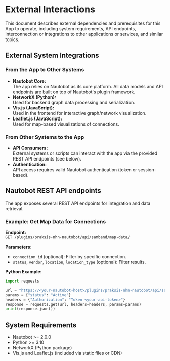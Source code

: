 # External Interactions

This document describes external dependencies and prerequisites for this App to operate, including system requirements, API endpoints, interconnection or integrations to other applications or services, and similar topics.

## External System Integrations

### From the App to Other Systems

- **Nautobot Core:**  
  The app relies on Nautobot as its core platform. All data models and API endpoints are built on top of Nautobot's plugin framework.
- **NetworkX (Python):**  
  Used for backend graph data processing and serialization.
- **Vis.js (JavaScript):**  
  Used in the frontend for interactive graph/network visualization.
- **Leaflet.js (JavaScript):**  
  Used for map-based visualizations of connections.

### From Other Systems to the App

- **API Consumers:**  
  External systems or scripts can interact with the app via the provided REST API endpoints (see below).
- **Authentication:**  
  API access requires valid Nautobot authentication (token or session-based).

## Nautobot REST API endpoints

The app exposes several REST API endpoints for integration and data retrieval.

### Example: Get Map Data for Connections

**Endpoint:**  
`GET /plugins/praksis-nhn-nautobot/api/samband/map-data/`

**Parameters:**

- `connection_id` (optional): Filter by specific connection.
- `status`, `vendor`, `location`, `location_type` (optional): Filter results.

**Python Example:**

```python
import requests

url = "https://<your-nautobot-host>/plugins/praksis-nhn-nautobot/api/samband/map-data/"
params = {"status": "Active"}
headers = {"Authorization": "Token <your-api-token>"}
response = requests.get(url, headers=headers, params=params)
print(response.json())
```

## System Requirements

- Nautobot >= 2.0.0
- Python >= 3.10
- NetworkX (Python package)
- Vis.js and Leaflet.js (included via static files or CDN)
